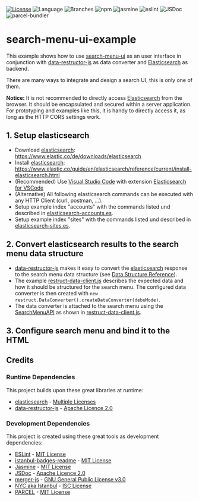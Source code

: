 [![License](https://img.shields.io/badge/License-Apache%202.0-blue.svg)](https://opensource.org/licenses/Apache-2.0)
![Language](https://img.shields.io/github/languages/top/JohT/search-menu-ui/example)
![Branches](https://img.shields.io/badge/Coverage-100%25-brightgreen.svg)
![![npm](./src/npm.svg)](https://aleen42.github.io/badges/src/npm.svg)
![![jasmine](./src/jasmine.svg)](https://aleen42.github.io/badges/src/jasmine.svg)
![![eslint](./src/eslint.svg)](https://aleen42.github.io/badges/src/eslint.svg)
![JSDoc](https://img.shields.io/github/package-json/dependency-version/JohT/search-menu-ui/example/dev/jsdoc)
![parcel-bundler](https://img.shields.io/github/package-json/dependency-version/JohT/search-menu-ui/example/dev/parcel-bundler)

# search-menu-ui-example

This example shows how to use [search-menu-ui](https://github.com/JohT/search-menu-ui) as an user interface in conjunction with [data-restructor-js](https://github.com/JohT/data-restructor-js) as data converter and [Elasticsearch](https://github.com/elastic/elasticsearch) as backend. 

There are many ways to integrate and design a search UI, this is only one of them.

**Notice:** It is not recommended to directly access [Elasticsearch](https://github.com/elastic/elasticsearch) from the browser. It should be encapsulated and secured within a server application. For prototyping and examples like this, it is handy to directly access it, as long as the HTTP CORS settings work.

## 1. Setup elasticsearch

- Download [elasticsearch]: https://www.elastic.co/de/downloads/elasticsearch
- Install [elasticsearch]: https://www.elastic.co/guide/en/elasticsearch/reference/current/install-elasticsearch.html
- (Recommended) Use [Visual Studio Code] with extension [Elasticsearch for VSCode](https://marketplace.visualstudio.com/items?itemName=ria.elastic)
- (Alternative) All following elasticsearch commands can be executed with any HTTP Client (curl, postman, ...).
- Setup example index "accounts" with the commands listed und described in [elasticsearch-accounts.es](elasticsearch/accounts/elasticsearch-accounts.es). 
- Setup example index "sites" with the commands listed und described in [elasticsearch-sites.es](elasticsearch/sites/elasticsearch-sites.es). 

## 2. Convert elasticsearch results to the search menu data structure

- [data-restructor-js](https://joht.github.io/data-restructor-js) makes it easy to convert the [elasticsearch] response to the search menu data structure (see [Data Structure Reference](../README.md#Data-structure)). 
- The example [restruct-data-client.js](src/js/restruct-data-client.js) describes the 
expected data and how it should be structured for the search menu. The configured data converter 
is then created with `new restruct.DataConverter().createDataConverter(debuMode)`.
- The data converter is attached to the search menu using the [SearchMenuAPI](https://joht.github.io/search-menu-ui/docs/module-searchmenu.SearchMenuAPI.html) as shown in [restruct-data-client.js](src/js/search-binding.js#L53).

## 3. Configure search menu and bind it to the HTML

## Credits

### Runtime Dependencies
This project builds upon these great libraries at runtime:

- [elasticsearch] - [Multiple Licenses](https://github.com/elastic/elasticsearch/blob/master/LICENSE.txt)
- [data-restructor-js](https://joht.github.io/data-restructor-js/) - [Apache Licence 2.0](https://github.com/JohT/data-restructor-js/blob/master/LICENSE)

### Development Dependencies
This project is created using these great tools as development dependencies:

- [ESLint](https://eslint.org) - [MIT License](https://github.com/eslint/eslint/blob/master/LICENSE)
- [istanbul-badges-readme](https://www.npmjs.com/package/istanbul-badges-readme) - [MIT License](https://github.com/olavoparno/istanbul-badges-readme/blob/develop/LICENSE)
- [Jasmine](https://jasmine.github.io) - [MIT License](https://github.com/jasmine/jasmine/blob/main/MIT.LICENSE)
- [JSDoc](https://jsdoc.app) - [Apache Licence 2.0](https://github.com/jsdoc/jsdoc/blob/master/LICENSE)
- [merger-js](https://github.com/joao-neves95/merger-js) - [GNU General Public License v3.0](https://github.com/joao-neves95/merger-js/blob/master/LICENSE.md)
- [NYC aka Istanbul](https://istanbul.js.org) - [ISC License](https://github.com/istanbuljs/nyc/blob/master/LICENSE.txt)
- [PARCEL](https://parceljs.org) - [MIT License](https://github.com/parcel-bundler/parcel/blob/v2/LICENSE)

[elasticsearch]: https://www.elastic.co/products/elasticsearch
[Visual Studio Code]: https://code.visualstudio.com
[search-menu-ui]: https://joht.github.io/search-menu-ui/
